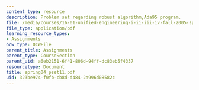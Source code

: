 ```yaml
---
content_type: resource
description: Problem set regarding robust algorithm,Ada95 program.
file: /media/courses/16-01-unified-engineering-i-ii-iii-iv-fall-2005-spring-2006/323be974f0fbcb8dd4842a996d08582c_spring04_pset11.pdf
file_type: application/pdf
learning_resource_types:
- Assignments
ocw_type: OCWFile
parent_title: Assignments
parent_type: CourseSection
parent_uid: a6eb2151-6f41-806d-94ff-dc83eb5f4337
resourcetype: Document
title: spring04_pset11.pdf
uid: 323be974-f0fb-cb8d-d484-2a996d08582c
---
```

